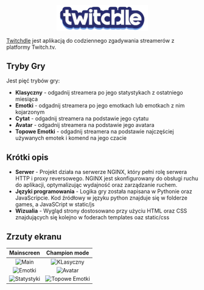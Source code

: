 
<p align="center">
  <img src="/streamek/static/images/logo.png" width="240"/>
</p>


[Twitchdle](https://www.twitchdle.com) jest aplikacją do codziennego zgadywania streamerów z platformy Twitch.tv.

## Tryby Gry

Jest pięć trybów gry:
- **Klasyczny** - odgadnij streamera po jego statystykach z ostatniego miesiąca
- **Emotki** - odgadnij streamera po jego emotkach lub emotkach z nim kojarzonym
- **Cytat** - odgadnij streamera na podstawie jego cytatu
- **Avatar** - odgadnij streamera na podstawie jego avatara 
- **Topowe Emotki** - odgadnij streamera na podstawie najczęściej używanych emotek i komend na jego czacie

## Krótki opis
 - **Serwer** - Projekt działa na serwerze NGINX, który pełni rolę serwera HTTP i proxy reversowego. NGINX jest skonfigurowany do obsługi ruchu do aplikacji, optymalizując wydajność oraz zarządzanie ruchem.
 - **Języki programowania** - Logika gry została napisana w Pythonie oraz JavaScripcie. Kod źródłowy w języku python znajduje się w folderze games, a JavaSCript w static/js
 - **Wizualia** - Wygląd strony dostosowano przy użyciu HTML oraz CSS znajdujących się kolejno w foderach templates oaz static/css

## Zrzuty ekranu
|                   Mainscreen                  |                    Champion mode                |
:----------------------------------------------:|:------------------------------------------------:
![Main](https://github.com/user-attachments/assets/98130580-28f8-402a-be6e-a9368f2dd3d3) | ![KLasyczny](https://github.com/user-attachments/assets/d184017f-6af6-44b0-ab0f-df270b25db7b)
![Emotki](https://github.com/user-attachments/assets/caaaff17-9459-4254-9219-cbcf89214144) | ![Avatar](https://github.com/user-attachments/assets/2dd7e552-aea8-4578-a600-d1799d91357a)
![Statystyki](https://github.com/user-attachments/assets/c7d6b88e-85e3-434e-bf6e-1d670cfd6e92) | ![Topowe Emotki](https://github.com/user-attachments/assets/01d84630-679c-4ef4-b36b-22ddcff9a02c)





